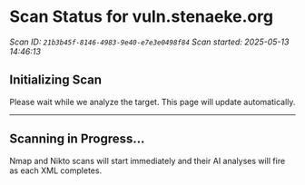 # Scan Status for vuln.stenaeke.org

*Scan ID: `21b3b45f-8146-4983-9e40-e7e3e0498f84`*
*Scan started: 2025-05-13 14:46:13*

## Initializing Scan

Please wait while we analyze the target. This page will update automatically.

---

## Scanning in Progress...

Nmap and Nikto scans will start immediately and their AI analyses will fire as each XML completes.

